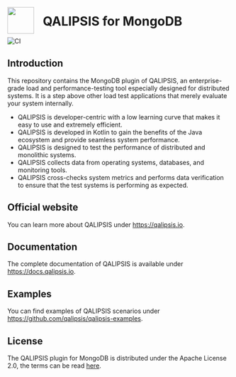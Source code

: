 # <a src="https://qalipsis.io"><img src="http://assets.qalipsis.io/qalipsis-logo.png" style="height:60px;width:60px;position:relative;top:18px;margin-right:20px;"/>QALIPSIS for MongoDB</a>

![CI](https://github.com/qalipsis/qalipsis-plugin-mongodb/actions/workflows/gradle-main.yml/badge.svg)

## Introduction

This repository contains the MongoDB plugin of QALIPSIS, an enterprise-grade load and performance-testing tool especially
designed for distributed systems. It is a step above other load test applications that merely evaluate your system
internally.

* QALIPSIS is developer-centric with a low learning curve that makes it easy to use and extremely efficient.
* QALIPSIS is developed in Kotlin to gain the benefits of the Java ecosystem and provide seamless system performance.
* QALIPSIS is designed to test the performance of distributed and monolithic systems.
* QALIPSIS collects data from operating systems, databases, and monitoring tools.
* QALIPSIS cross-checks system metrics and performs data verification to ensure that the test systems is performing as
  expected.

## Official website

You can learn more about QALIPSIS under https://qalipsis.io.

## Documentation

The complete documentation of QALIPSIS is available under https://docs.qalipsis.io.

## Examples

You can find examples of QALIPSIS scenarios under https://github.com/qalipsis/qalipsis-examples.

## License

The QALIPSIS plugin for MongoDB is distributed under the Apache License 2.0, the terms can be
read [here](./LICENSE).
